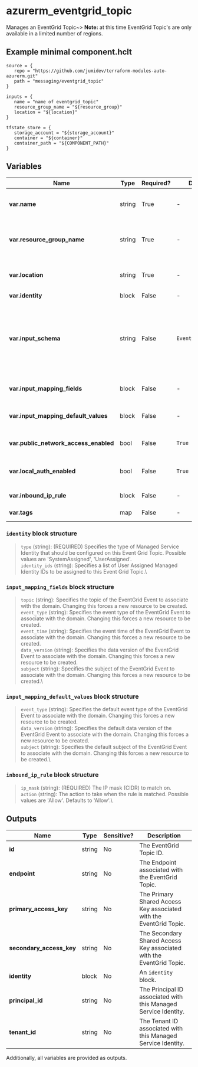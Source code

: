 # azurerm_eventgrid_topic

Manages an EventGrid Topic~> **Note:** at this time EventGrid Topic's are only available in a limited number of regions.

## Example minimal component.hclt

```hcl
source = {
   repo = "https://github.com/jumidev/terraform-modules-auto-azurerm.git" 
   path = "messaging/eventgrid_topic" 
}

inputs = {
   name = "name of eventgrid_topic" 
   resource_group_name = "${resource_group}" 
   location = "${location}" 
}

tfstate_store = {
   storage_account = "${storage_account}" 
   container = "${container}" 
   container_path = "${COMPONENT_PATH}" 
}

```

## Variables

| Name | Type | Required? |  Default  |  possible values |  Description |
| ---- | ---- | --------- |  ----------- | ----------- | ----------- |
| **var.name** | string | True | -  |  -  |  Specifies the name of the EventGrid Topic resource. Changing this forces a new resource to be created. | 
| **var.resource_group_name** | string | True | -  |  -  |  The name of the resource group in which the EventGrid Topic exists. Changing this forces a new resource to be created. | 
| **var.location** | string | True | -  |  -  |  Specifies the supported Azure location where the resource exists. Changing this forces a new resource to be created. | 
| **var.identity** | block | False | -  |  -  |  An `identity` block. | 
| **var.input_schema** | string | False | `EventGridSchema`  |  `CloudEventSchemaV1_0`, `CustomEventSchema`, `EventGridSchema`  |  Specifies the schema in which incoming events will be published to this domain. Allowed values are `CloudEventSchemaV1_0`, `CustomEventSchema`, or `EventGridSchema`. Defaults to `EventGridSchema`. Changing this forces a new resource to be created. | 
| **var.input_mapping_fields** | block | False | -  |  -  |  A `input_mapping_fields` block. Changing this forces a new resource to be created. | 
| **var.input_mapping_default_values** | block | False | -  |  -  |  A `input_mapping_default_values` block. Changing this forces a new resource to be created. | 
| **var.public_network_access_enabled** | bool | False | `True`  |  -  |  Whether or not public network access is allowed for this server. Defaults to `true`. | 
| **var.local_auth_enabled** | bool | False | `True`  |  -  |  Whether local authentication methods is enabled for the EventGrid Topic. Defaults to `true`. | 
| **var.inbound_ip_rule** | block | False | -  |  -  |  One or more `inbound_ip_rule` blocks. | 
| **var.tags** | map | False | -  |  -  |  A mapping of tags to assign to the resource. | 

### `identity` block structure

> `type` (string): (REQUIRED) Specifies the type of Managed Service Identity that should be configured on this Event Grid Topic. Possible values are 'SystemAssigned', 'UserAssigned'.\
> `identity_ids` (string): Specifies a list of User Assigned Managed Identity IDs to be assigned to this Event Grid Topic.\

### `input_mapping_fields` block structure

> `topic` (string): Specifies the topic of the EventGrid Event to associate with the domain. Changing this forces a new resource to be created.\
> `event_type` (string): Specifies the event type of the EventGrid Event to associate with the domain. Changing this forces a new resource to be created.\
> `event_time` (string): Specifies the event time of the EventGrid Event to associate with the domain. Changing this forces a new resource to be created.\
> `data_version` (string): Specifies the data version of the EventGrid Event to associate with the domain. Changing this forces a new resource to be created.\
> `subject` (string): Specifies the subject of the EventGrid Event to associate with the domain. Changing this forces a new resource to be created.\

### `input_mapping_default_values` block structure

> `event_type` (string): Specifies the default event type of the EventGrid Event to associate with the domain. Changing this forces a new resource to be created.\
> `data_version` (string): Specifies the default data version of the EventGrid Event to associate with the domain. Changing this forces a new resource to be created.\
> `subject` (string): Specifies the default subject of the EventGrid Event to associate with the domain. Changing this forces a new resource to be created.\

### `inbound_ip_rule` block structure

> `ip_mask` (string): (REQUIRED) The IP mask (CIDR) to match on.\
> `action` (string): The action to take when the rule is matched. Possible values are 'Allow'. Defaults to 'Allow'.\



## Outputs

| Name | Type | Sensitive? | Description |
| ---- | ---- | --------- | --------- |
| **id** | string | No  | The EventGrid Topic ID. | 
| **endpoint** | string | No  | The Endpoint associated with the EventGrid Topic. | 
| **primary_access_key** | string | No  | The Primary Shared Access Key associated with the EventGrid Topic. | 
| **secondary_access_key** | string | No  | The Secondary Shared Access Key associated with the EventGrid Topic. | 
| **identity** | block | No  | An `identity` block. | 
| **principal_id** | string | No  | The Principal ID associated with this Managed Service Identity. | 
| **tenant_id** | string | No  | The Tenant ID associated with this Managed Service Identity. | 

Additionally, all variables are provided as outputs.
